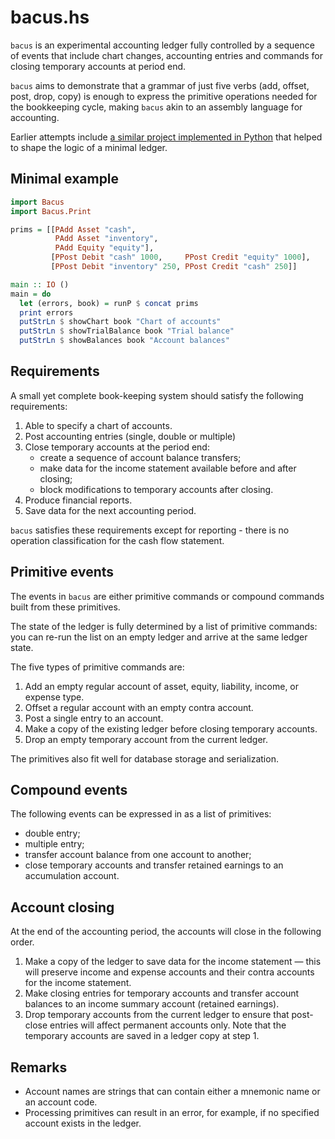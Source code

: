# bacus.hs

`bacus` is an experimental accounting ledger fully controlled by a sequence of events
that include chart changes, accounting entries and commands for closing temporary accounts
at period end.

`bacus` aims to demonstrate that a grammar of just five verbs (add, offset, post, drop, copy)
is enough to express the primitive operations needed for the bookkeeping cycle,
making `bacus` akin to an assembly language for accounting.

Earlier attempts include
[a similar project implemented in Python](https://github.com/epogrebnyak/abacus-minimal)
that helped to shape the logic of a minimal ledger.

## Minimal example

```haskell
import Bacus
import Bacus.Print

prims = [[PAdd Asset "cash",
          PAdd Asset "inventory",
          PAdd Equity "equity"],
         [PPost Debit "cash" 1000,     PPost Credit "equity" 1000],
         [PPost Debit "inventory" 250, PPost Credit "cash" 250]]

main :: IO ()
main = do
  let (errors, book) = runP $ concat prims
  print errors
  putStrLn $ showChart book "Chart of accounts"
  putStrLn $ showTrialBalance book "Trial balance"
  putStrLn $ showBalances book "Account balances"
```

## Requirements

A small yet complete book-keeping system should satisfy the following requirements:

1. Able to specify a chart of accounts.
2. Post accounting entries (single, double or multiple)
3. Close temporary accounts at the period end:
   - create a sequence of account balance transfers;
   - make data for the income statement available before and after closing;
   - block modifications to temporary accounts after closing.
4. Produce financial reports.
5. Save data for the next accounting period.

`bacus` satisfies these requirements except for reporting - there is no operation
classification for the cash flow statement.

## Primitive events

The events in `bacus` are either primitive commands or compound commands
built from these primitives.

The state of the ledger is fully determined by a list of primitive commands:
you can re-run the list on an empty ledger and arrive at the same ledger state.

The five types of primitive commands are:

1. Add an empty regular account of asset, equity, liability, income, or expense type.
2. Offset a regular account with an empty contra account.
3. Post a single entry to an account.
4. Make a copy of the existing ledger before closing temporary accounts.
5. Drop an empty temporary account from the current ledger.

The primitives also fit well for database storage and serialization.

## Compound events

The following events can be expressed in as a list of primitives:

- double entry;
- multiple entry;
- transfer account balance from one account to another;
- close temporary accounts and transfer retained earnings to an accumulation account.

## Account closing

At the end of the accounting period, the accounts will close in the following order.

1. Make a copy of the ledger to save data for the income statement — this will preserve income and expense accounts and their contra accounts for the income statement.
2. Make closing entries for temporary accounts and transfer account balances to an income summary account (retained earnings).
3. Drop temporary accounts from the current ledger to ensure that post-close entries will affect permanent accounts only. Note that the temporary accounts are saved in a ledger copy at step 1.

## Remarks

- Account names are strings that can contain either a mnemonic name or an account code.
- Processing primitives can result in an error, for example, if no specified account exists in the ledger.
